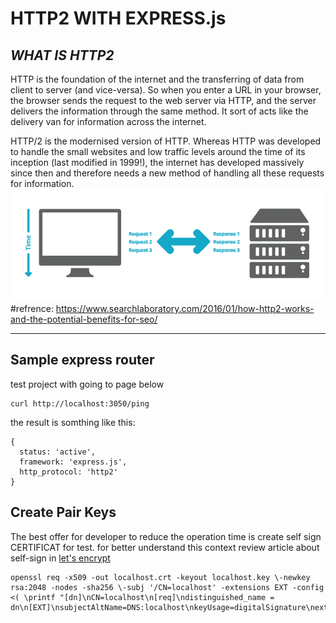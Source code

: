 # HTTP2 WITH EXPRESS.js


## ***WHAT IS HTTP2***
HTTP is the foundation of the internet and the transferring of data from client to server (and vice-versa). So when you enter a URL in your browser, the browser sends the request to the web server via HTTP, and the server delivers the information through the same method. It sort of acts like the delivery van for information across the internet.

HTTP/2 is the modernised version of HTTP. Whereas HTTP was developed to handle the small websites and low traffic levels around the time of its inception (last modified in 1999!), the internet has developed massively since then and therefore needs a new method of handling all these requests for information.
![http2_map](./assets/HTTP2-icon.png)
#refrence: https://www.searchlaboratory.com/2016/01/how-http2-works-and-the-potential-benefits-for-seo/

----

## Sample express router

test project with going to page below

    curl http://localhost:3050/ping

the result is somthing like this:

    {
      status: 'active',
      framework: 'express.js',
      http_protocol: 'http2'
    }


## Create Pair Keys

The best offer for developer to reduce the operation time is create self sign CERTIFICAT for test. for better understand this context review article about self-sign in [let's encrypt](https://letsencrypt.org/docs/certificates-for-localhost/)


    openssl req -x509 -out localhost.crt -keyout localhost.key \-newkey rsa:2048 -nodes -sha256 \-subj '/CN=localhost' -extensions EXT -config <( \printf "[dn]\nCN=localhost\n[req]\ndistinguished_name = dn\n[EXT]\nsubjectAltName=DNS:localhost\nkeyUsage=digitalSignature\nextendedKeyUsage=serverAuth")